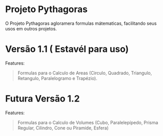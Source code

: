 # Projeto Pythagoras

O Projeto Pythagoras agloramera formulas mátematicas, facilitando seus usos em outros projetos.

# Versão 1.1 ( Estavél para uso)
Features:
> Formulas para o Calculo de Areas (Circulo, Quadrado, Triangulo, Retangulo, Paralelogramo e Trapézio).

# Futura Versão 1.2
Features:
> Formulas para o Calculo de Volumes (Cubo, Paralelepípedo, Prisma Regular, Cilindro, Cone ou Piramide, Esfera)
